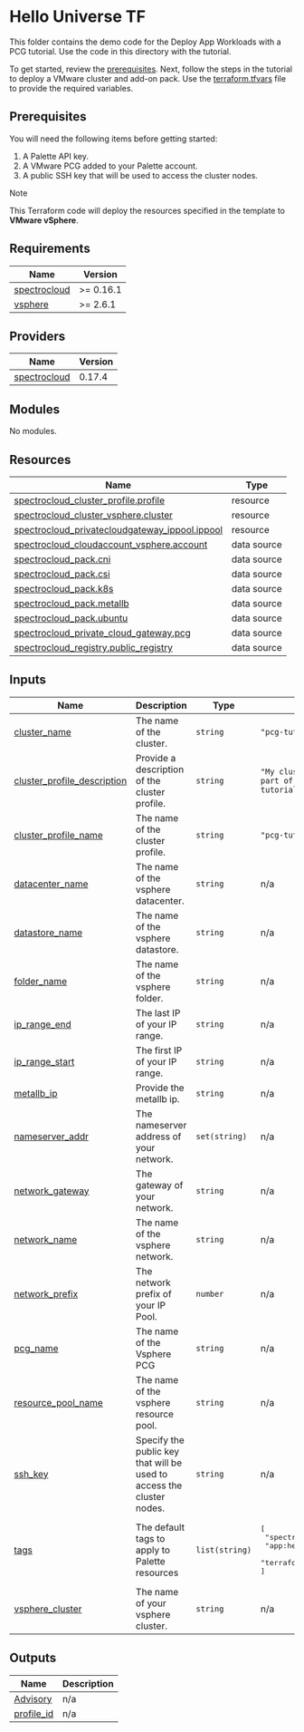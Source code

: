 # Hello Universe TF

This folder contains the demo code for the Deploy App Workloads with a PCG tutorial. Use the code in this directory with the tutorial.

To get started, review the [prerequisites](#prerequisites). Next, follow the steps in the tutorial to deploy a VMware cluster and add-on pack.
Use the [terraform.tfvars](./terraform.tfvars) file to provide the required variables.

## Prerequisites

You will need the following items before getting started:

1. A Palette API key.
2. A VMware PCG added to your Palette account.
3. A public SSH key that will be used to access the cluster nodes.

> [!NOTE]
> This Terraform code will deploy the resources specified in the template to **VMware vSphere**.

## Requirements

| Name                                                                              | Version   |
| --------------------------------------------------------------------------------- | --------- |
| <a name="requirement_spectrocloud"></a> [spectrocloud](#requirement_spectrocloud) | >= 0.16.1 |
| <a name="requirement_vsphere"></a> [vsphere](#requirement_vsphere)                | >= 2.6.1  |

## Providers

| Name                                                                        | Version |
| --------------------------------------------------------------------------- | ------- |
| <a name="provider_spectrocloud"></a> [spectrocloud](#provider_spectrocloud) | 0.17.4  |

## Modules

No modules.

## Resources

| Name                                                                                                                                                                 | Type        |
| -------------------------------------------------------------------------------------------------------------------------------------------------------------------- | ----------- |
| [spectrocloud_cluster_profile.profile](https://registry.terraform.io/providers/spectrocloud/spectrocloud/latest/docs/resources/cluster_profile)                      | resource    |
| [spectrocloud_cluster_vsphere.cluster](https://registry.terraform.io/providers/spectrocloud/spectrocloud/latest/docs/resources/cluster_vsphere)                      | resource    |
| [spectrocloud_privatecloudgateway_ippool.ippool](https://registry.terraform.io/providers/spectrocloud/spectrocloud/latest/docs/resources/privatecloudgateway_ippool) | resource    |
| [spectrocloud_cloudaccount_vsphere.account](https://registry.terraform.io/providers/spectrocloud/spectrocloud/latest/docs/data-sources/cloudaccount_vsphere)         | data source |
| [spectrocloud_pack.cni](https://registry.terraform.io/providers/spectrocloud/spectrocloud/latest/docs/data-sources/pack)                                             | data source |
| [spectrocloud_pack.csi](https://registry.terraform.io/providers/spectrocloud/spectrocloud/latest/docs/data-sources/pack)                                             | data source |
| [spectrocloud_pack.k8s](https://registry.terraform.io/providers/spectrocloud/spectrocloud/latest/docs/data-sources/pack)                                             | data source |
| [spectrocloud_pack.metallb](https://registry.terraform.io/providers/spectrocloud/spectrocloud/latest/docs/data-sources/pack)                                         | data source |
| [spectrocloud_pack.ubuntu](https://registry.terraform.io/providers/spectrocloud/spectrocloud/latest/docs/data-sources/pack)                                          | data source |
| [spectrocloud_private_cloud_gateway.pcg](https://registry.terraform.io/providers/spectrocloud/spectrocloud/latest/docs/data-sources/private_cloud_gateway)           | data source |
| [spectrocloud_registry.public_registry](https://registry.terraform.io/providers/spectrocloud/spectrocloud/latest/docs/data-sources/registry)                         | data source |

## Inputs

| Name                                                                                                               | Description                                                           | Type           | Default                                                                                                 | Required |
| ------------------------------------------------------------------------------------------------------------------ | --------------------------------------------------------------------- | -------------- | ------------------------------------------------------------------------------------------------------- | :------: |
| <a name="input_cluster_name"></a> [cluster_name](#input_cluster_name)                                              | The name of the cluster.                                              | `string`       | `"pcg-tutorial-cluster"`                                                                                |    no    |
| <a name="input_cluster_profile_description"></a> [cluster_profile_description](#input_cluster_profile_description) | Provide a description of the cluster profile.                         | `string`       | `"My cluster profile as part of the pcg tutorial."`                                                     |    no    |
| <a name="input_cluster_profile_name"></a> [cluster_profile_name](#input_cluster_profile_name)                      | The name of the cluster profile.                                      | `string`       | `"pcg-tutorial-profile"`                                                                                |    no    |
| <a name="input_datacenter_name"></a> [datacenter_name](#input_datacenter_name)                                     | The name of the vsphere datacenter.                                   | `string`       | n/a                                                                                                     |   yes    |
| <a name="input_datastore_name"></a> [datastore_name](#input_datastore_name)                                        | The name of the vsphere datastore.                                    | `string`       | n/a                                                                                                     |   yes    |
| <a name="input_folder_name"></a> [folder_name](#input_folder_name)                                                 | The name of the vsphere folder.                                       | `string`       | n/a                                                                                                     |   yes    |
| <a name="input_ip_range_end"></a> [ip_range_end](#input_ip_range_end)                                              | The last IP of your IP range.                                         | `string`       | n/a                                                                                                     |   yes    |
| <a name="input_ip_range_start"></a> [ip_range_start](#input_ip_range_start)                                        | The first IP of your IP range.                                        | `string`       | n/a                                                                                                     |   yes    |
| <a name="input_metallb_ip"></a> [metallb_ip](#input_metallb_ip)                                                    | Provide the metallb ip.                                               | `string`       | n/a                                                                                                     |   yes    |
| <a name="input_nameserver_addr"></a> [nameserver_addr](#input_nameserver_addr)                                     | The nameserver address of your network.                               | `set(string)`  | n/a                                                                                                     |   yes    |
| <a name="input_network_gateway"></a> [network_gateway](#input_network_gateway)                                     | The gateway of your network.                                          | `string`       | n/a                                                                                                     |   yes    |
| <a name="input_network_name"></a> [network_name](#input_network_name)                                              | The name of the vsphere network.                                      | `string`       | n/a                                                                                                     |   yes    |
| <a name="input_network_prefix"></a> [network_prefix](#input_network_prefix)                                        | The network prefix of your IP Pool.                                   | `number`       | n/a                                                                                                     |   yes    |
| <a name="input_pcg_name"></a> [pcg_name](#input_pcg_name)                                                          | The name of the Vsphere PCG                                           | `string`       | n/a                                                                                                     |   yes    |
| <a name="input_resource_pool_name"></a> [resource_pool_name](#input_resource_pool_name)                            | The name of the vsphere resource pool.                                | `string`       | n/a                                                                                                     |   yes    |
| <a name="input_ssh_key"></a> [ssh_key](#input_ssh_key)                                                             | Specify the public key that will be used to access the cluster nodes. | `string`       | n/a                                                                                                     |   yes    |
| <a name="input_tags"></a> [tags](#input_tags)                                                                      | The default tags to apply to Palette resources                        | `list(string)` | <pre>[<br> "spectro-cloud-education",<br> "app:hello-universe",<br> "terraform_managed:true"<br>]</pre> |    no    |
| <a name="input_vsphere_cluster"></a> [vsphere_cluster](#input_vsphere_cluster)                                     | The name of your vsphere cluster.                                     | `string`       | n/a                                                                                                     |   yes    |

## Outputs

| Name                                                              | Description |
| ----------------------------------------------------------------- | ----------- |
| <a name="output_Advisory"></a> [Advisory](#output_Advisory)       | n/a         |
| <a name="output_profile_id"></a> [profile_id](#output_profile_id) | n/a         |

<!-- END_TF_DOCS -->
